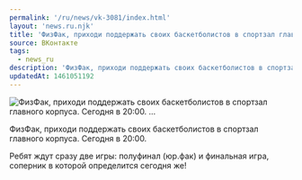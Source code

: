 ```yaml
---
permalink: '/ru/news/vk-3081/index.html'
layout: 'news.ru.njk'
title: 'ФизФак, приходи поддержать своих баскетболистов в спортзал главного корпуса. Сегодня в 20:00.  …'
source: ВКонтакте
tags:
  - news_ru
description: 'ФизФак, приходи поддержать своих баскетболистов в спортзал главного корпуса. Сегодня в 20:00.  …'
updatedAt: 1461051192
---
```

![ФизФак, приходи поддержать своих баскетболистов в спортзал главного корпуса. Сегодня в 20:00.  …](https://sun9-35.userapi.com/impf/c631420/v631420303/2522a/Nrex5n6kwo8.jpg?size=960x600&quality=96&proxy=1&sign=e4c030b1a0d7247f349371b4677014e5&c_uniq_tag=cmwsE-9hO-UyenTdZSd2F4BdlhU2T0LjIk7-EahKOuA&type=album)

ФизФак, приходи поддержать своих баскетболистов в спортзал главного корпуса. Сегодня в 20:00.

Ребят ждут сразу две игры: полуфинал (юр.фак) и финальная игра, соперник в которой определится сегодня же!
